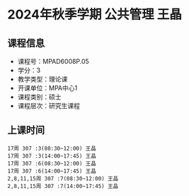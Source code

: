 # 2024年秋季学期 公共管理 王晶






## 课程信息

- 课程号：MPAD6008P.05
- 学分：3
- 教学类型：理论课
- 开课单位：MPA中心1
- 课程类别：硕士
- 课程层次：研究生课程

## 上课时间

```
17周 307 :3(08:30~12:00) 王晶
17周 307 :3(14:00~17:45) 王晶
17周 307 :6(08:30~12:00) 王晶
17周 307 :6(14:00~17:45) 王晶
2,8,11,15周 307 :7(08:30~12:00) 王晶
2,8,11,15周 307 :7(14:00~17:45) 王晶
```

